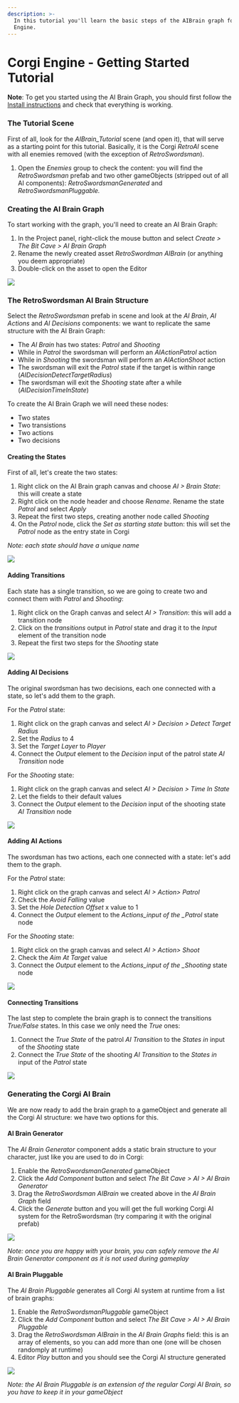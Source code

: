 ```yaml
---
description: >-
  In this tutorial you'll learn the basic steps of the AIBrain graph for Corgi
  Engine.
---
```


# Corgi Engine - Getting Started Tutorial

**Note**: To get you started using the AI Brain Graph, you should first follow the [Install instructions](../install-instructions.md) and check that everything is working.

### The Tutorial Scene

First of all, look for the _AIBrain\_Tutorial_ scene \(and open it\), that will serve as a starting point for this tutorial. Basically, it is the Corgi _RetroAI_ scene with all enemies removed \(with the exception of _RetroSwordsman_\).

1. Open the _Enemies_ group to check the content: you will find the _RetroSwordsman_ prefab and two other gameObjects \(stripped out of all AI components\): _RetroSwordsmanGenerated_ and _RetroSwordsmanPluggable._

### Creating the AI Brain Graph

To start working with the graph, you'll need to create an AI Brain Graph:

1. In the Project panel, right-click the mouse button and select _Create &gt; The Bit Cave &gt; AI Brain Graph_
2. Rename the newly created asset _RetroSwordman AIBrain_ \(or anything you deem appropriate\)
3. Double-click on the asset to open the Editor

![](../.gitbook/assets/corgi_starting_tutorial_001.png)

### The RetroSwordsman AI Brain Structure

Select the _RetroSwordsman_ prefab in scene and look at the _AI Brain_, _AI Actions_ and _AI Decisions_ components: we want to replicate the same structure with the AI Brain Graph:

* The _AI Brain_ has two states: _Patrol_ and _Shooting_
* While in _Patrol_ the swordsman will perform an _AIActionPatrol_ action
* While in _Shooting_ the swordsman will perform an _AIActionShoot_ action
* The swordsman will exit the _Patrol_ state if the target is within range \(_AIDecisionDetectTargetRadius_\)
* The swordsman will exit the _Shooting_ state after a while \(_AIDecisionTimeInState_\)

To create the AI Brain Graph we will need these nodes:

* Two states
* Two transistions
* Two actions
* Two decisions

#### Creating the States

First of all, let's create the two states:

1. Right click on the AI Brain graph canvas and choose _AI &gt; Brain State_: this will create a state
2. Right click on the node header and choose _Rename_. Rename the state _Patrol_ and select _Apply_
3. Repeat the first two steps, creating another node called _Shooting_
4. On the _Patrol_ node, click the _Set as starting state_ button: this will set the _Patrol_ node as the entry state in Corgi

_Note: each state should have a unique name_

![](../.gitbook/assets/corgi_starting_tutorial_002.png)

#### Adding Transitions

Each state has a single transition, so we are going to create two and connect them with _Patrol_ and _Shooting_:

1. Right click on the Graph canvas and select _AI &gt; Transition_: this will add a transition node
2. Click on the _transitions_ output in _Patrol_ state and drag it to the _Input_ element of the transition node
3. Repeat the first two steps for the _Shooting_ state

![](../.gitbook/assets/corgi_starting_tutorial_003.png)

#### Adding AI Decisions

The original swordsman has two decisions, each one connected with a state, so let's add them to the graph.

For the _Patrol_ state:

1. Right click on the graph canvas and select _AI &gt; Decision &gt; Detect Target Radius_
2. Set the _Radius_ to 4
3. Set the _Target Layer_ to _Player_
4. Connect the _Output_ element to the _Decision_ input of the patrol state _AI Transition_ node

For the _Shooting_ state:

1. Right click on the graph canvas and select _AI &gt; Decision &gt; Time In State_
2. Let the fields to their default values
3. Connect the _Output_ element to the _Decision_ input of the shooting state _AI Transition_ node

![](../.gitbook/assets/corgi_staring_tutorial_004.png)

#### Adding AI Actions

The swordsman has two actions, each one connected with a state: let's add them to the graph.

For the _Patrol_ state:

1. Right click on the graph canvas and select _AI &gt; Action&gt; Patrol_
2. Check the _Avoid Falling_ value
3. Set the _Hole Detection Offset_ x value to 1
4. Connect the _Output_ element to the _Actions\_input of the \_Patrol_ state node

For the _Shooting_ state:

1. Right click on the graph canvas and select _AI &gt; Action&gt; Shoot_
2. Check the _Aim At Target_ value
3. Connect the _Output_ element to the _Actions\_input of the \_Shooting_ state node

![](../.gitbook/assets/corgi_starting_tutorial_005.png)

#### Connecting Transitions

The last step to complete the brain graph is to connect the transitions _True/False_ states. In this case we only need the _True_ ones:

1. Connect the _True State_ of the patrol _AI Transition_ to the _States in_ input of the _Shooting_ state
2. Connect the _True State_ of the shooting _AI Transition_ to the _States in_ input of the _Patrol_ state

![](../.gitbook/assets/corgi_staring_tutorial_006.png)

### Generating the Corgi AI Brain

We are now ready to add the brain graph to a gameObject and generate all the Corgi AI structure: we have two options for this.

#### AI Brain Generator

The _AI Brain Generator_ component adds a static brain structure to your character, just like you are used to do in Corgi:

1. Enable the _RetroSwordsmanGenerated_ gameObject
2. Click the _Add Component_ button and select _The Bit Cave &gt; AI &gt; AI Brain Generator_
3. Drag the _RetroSwordsman AIBrain_ we created above in the _AI Brain Graph_ field
4. Click the _Generate_ button and you will get the full working Corgi AI system for the RetroSwordsman \(try comparing it with the original prefab\)

![](../.gitbook/assets/corgi_staring_tutorial_007.png)

_Note: once you are happy with your brain, you can safely remove the AI Brain Generator component as it is not used during gameplay_

#### AI Brain Pluggable

The _AI Brain Pluggable_ generates all Corgi AI system at runtime from a list of brain graphs:

1. Enable the _RetroSwordsmanPluggable_ gameObject
2. Click the _Add Component_ button and select _The Bit Cave &gt; AI &gt; AI Brain Pluggable_
3. Drag the _RetroSwordsman AIBrain_ in the _AI Brain Graphs_ field: this is an array of elements, so you can add more than one \(one will be chosen randomply at runtime\)
4. Editor _Play_ button and you should see the Corgi AI structure generated

![](../.gitbook/assets/corgi_staring_tutorial_008.png)

_Note: the AI Brain Pluggable is an extension of the regular Corgi AI Brain, so you have to keep it in your gameObject_

